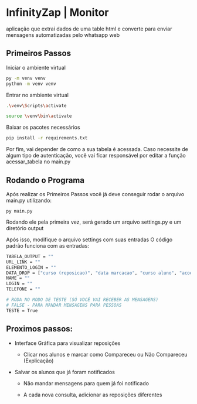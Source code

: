 # InfinityZap | Monitor
aplicação que extrai dados de uma table html e converte para enviar mensagens automatizadas pelo whatsapp web

## Primeiros Passos

Iniciar o ambiente virtual

```bash
py -m venv venv
python -m venv venv
```


Entrar no ambiente virtual

```bash
.\venv\Scripts\activate
```

```bash
source \venv\bin\activate
```

Baixar os pacotes necessários

```bash
pip install -r requirements.txt
```

Por fim, vai depender de como a sua tabela é acessada. Caso necessite de algum tipo de autenticação, você vai ficar responsável por editar a função acessar_tabela no main.py

## Rodando o Programa

Após realizar os Primeiros Passos você já deve conseguir rodar o arquivo main.py utilizando:

```py main.py```

Rodando ele pela primeira vez, será gerado um arquivo settings.py e um diretório output

Após isso, modifique o arquivo settings com suas entradas
O código padrão funciona com as entradas:

```bash
TABELA_OUTPUT = ""
URL_LINK = ""
ELEMENTO_LOGIN = ""
DATA_DROP = ["curso (reposicao)", "data marcacao", "curso aluno", "acoes"]
NAME = ""
LOGIN = ""
TELEFONE = ""

# RODA NO MODO DE TESTE (SÓ VOCÊ VAI RECEBER AS MENSAGENS)
# FALSE - PARA MANDAR MENSAGENS PARA PESSOAS
TESTE = True

```

## Proximos passos:

- Interface Gráfica para visualizar reposições
    - Clicar nos alunos e marcar como Compareceu ou Não Compareceu (Explicação)

- Salvar os alunos que já foram notificados
    - Não mandar mensagens para quem já foi notificado

    - A cada nova consulta, adicionar as reposições diferentes
